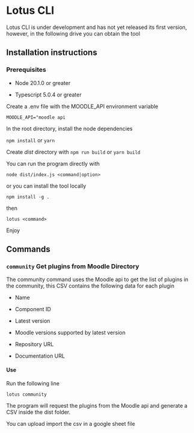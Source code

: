 # Lotus CLI

Lotus CLI is under development and has not yet released its first version, however, in the following drive you can obtain the tool

## Installation instructions

### Prerequisites

- Node 20.1.0 or greater

- Typescript 5.0.4 or greater

Create a .env file with the MOODLE_API environment variable

```
MOODLE_API="moodle api
```

In the root directory, install the node dependencies

`npm install` or `yarn`

Create _dist_ directory with
`npm run build` or `yarn build`

You can run the program directly with

```
node dist/index.js <command|option>
```

or you can install the tool locally

```
npm install -g .
```

then

```
lotus <command>
```

Enjoy

## Commands

### `community` Get plugins from Moodle Directory

The community command uses the Moodle api to get the list of plugins in the community, this CSV contains the following data for each plugin

- Name

- Component ID

- Latest version

- Moodle versions supported by latest version

- Repository URL

- Documentation URL

#### Use

Run the following line

```
lotus community
```

The program will request the plugins from the Moodle api and generate a CSV inside the dist folder.

You can upload import the csv in a google sheet file
